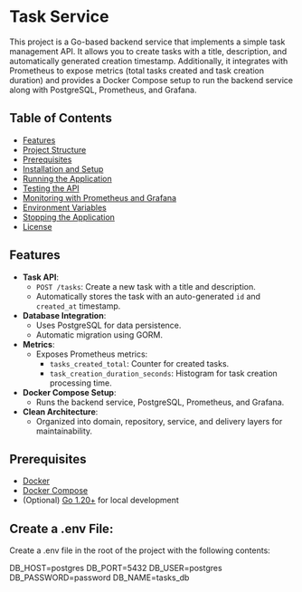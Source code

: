 # Task Service

This project is a Go-based backend service that implements a simple task management API. It allows you to create tasks with a title, description, and automatically generated creation timestamp. Additionally, it integrates with Prometheus to expose metrics (total tasks created and task creation duration) and provides a Docker Compose setup to run the backend service along with PostgreSQL, Prometheus, and Grafana.

## Table of Contents

- [Features](#features)
- [Project Structure](#project-structure)
- [Prerequisites](#prerequisites)
- [Installation and Setup](#installation-and-setup)
- [Running the Application](#running-the-application)
- [Testing the API](#testing-the-api)
- [Monitoring with Prometheus and Grafana](#monitoring-with-prometheus-and-grafana)
- [Environment Variables](#environment-variables)
- [Stopping the Application](#stopping-the-application)
- [License](#license)

## Features

- **Task API**:  
  - `POST /tasks`: Create a new task with a title and description.
  - Automatically stores the task with an auto-generated `id` and `created_at` timestamp.
- **Database Integration**:  
  - Uses PostgreSQL for data persistence.
  - Automatic migration using GORM.
- **Metrics**:  
  - Exposes Prometheus metrics:
    - `tasks_created_total`: Counter for created tasks.
    - `task_creation_duration_seconds`: Histogram for task creation processing time.
- **Docker Compose Setup**:  
  - Runs the backend service, PostgreSQL, Prometheus, and Grafana.
- **Clean Architecture**:  
  - Organized into domain, repository, service, and delivery layers for maintainability.

## Prerequisites

- [Docker](https://www.docker.com/get-started)
- [Docker Compose](https://docs.docker.com/compose/install/)
- (Optional) [Go 1.20+](https://golang.org/dl/) for local development


## Create a .env File:

Create a .env file in the root of the project with the following contents:

DB_HOST=postgres
DB_PORT=5432
DB_USER=postgres
DB_PASSWORD=password
DB_NAME=tasks_db
